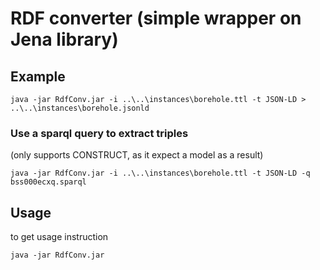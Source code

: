 # RDF converter (simple wrapper on Jena library)

## Example

`java -jar RdfConv.jar -i ..\..\instances\borehole.ttl -t JSON-LD > ..\..\instances\borehole.jsonld`

### Use a sparql query to extract triples 

(only supports CONSTRUCT, as it expect a model as a result)

`java -jar RdfConv.jar -i ..\..\instances\borehole.ttl -t JSON-LD -q bss000ecxq.sparql`

## Usage

to get usage instruction

`java -jar RdfConv.jar`

